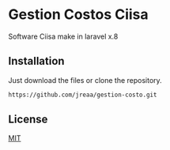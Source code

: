 # Gestion Costos Ciisa

Software Ciisa make in laravel x.8

## Installation

Just download the files or clone the repository.

```bash
https://github.com/jreaa/gestion-costo.git
```

## License
[MIT](https://choosealicense.com/licenses/mit/)

